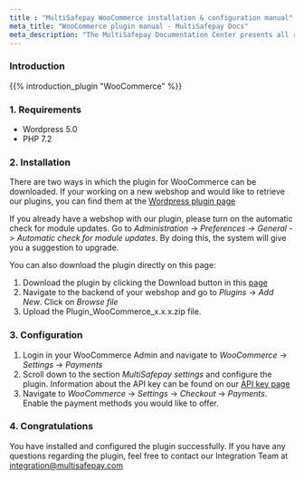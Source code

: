 ```yaml
---
title : "MultiSafepay WooCommerce installation & configuration manual"
meta_title: "WooCommerce plugin manual - MultiSafepay Docs"
meta_description: "The MultiSafepay Documentation Center presents all relevant information about our Plugins and API. You can also find support pages for payment methods, tools and general questions as well as the contact details of our Support and Integration Teams."
---
```


### Introduction

{{% introduction_plugin "WooCommerce" %}}

### 1. Requirements
- Wordpress 5.0
- PHP 7.2

### 2. Installation
There are two ways in which the plugin for WooCommerce can be downloaded. If your working on a new webshop and would like to retrieve our plugins, you can find them at the [Wordpress plugin page](https://wordpress.org/plugins/multisafepay)

If you already have a webshop with our plugin, please turn on the automatic check for module updates. Go to _Administration_ -> _Preferences_ -> _General_ -> _Automatic check for module updates_. By doing this, the system will give you a suggestion to upgrade.

You can also download the plugin directly on this page:

1. Download the plugin by clicking the Download button in this [page](/integrations/woocommerce)
2. Navigate to the backend of your webshop and go to _Plugins_ -> _Add New_. Click on _Browse file_
3. Upload the Plugin_WooCommerce_x.x.x.zip file.

### 3. Configuration
1. Login in your WooCommerce Admin and navigate to _WooCommerce_ -> _Settings_ -> _Payments_
2. Scroll down to the section _MultiSafepay settings_ and configure the plugin. Information about the API key can be found on our [API key page](/tools/multisafepay-control/get-your-api-key)
3. Navigate to _WooCommerce_ -> _Settings_ -> _Checkout_ -> _Payments_. Enable the payment methods you would like to offer.

### 4. Congratulations
You have installed and configured the plugin successfully. If you have any questions regarding the plugin, feel free to contact our Integration Team at <integration@multisafepay.com>
